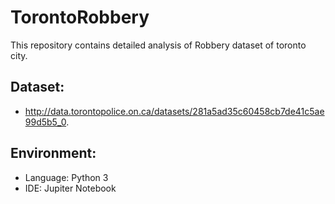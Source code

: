 # TorontoRobbery
This repository contains detailed analysis of Robbery dataset of toronto city.

 ## Dataset:
  - http://data.torontopolice.on.ca/datasets/281a5ad35c60458cb7de41c5ae99d5b5_0.
  
 ## Environment:
  - Language: Python 3
  - IDE: Jupiter Notebook
 
